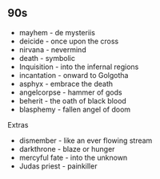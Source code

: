 ## 90s

- mayhem - de mysteriis
- deicide - once upon the cross
- nirvana - nevermind
- death - symbolic
- Inquisition - into the infernal regions
- incantation - onward to Golgotha
- asphyx - embrace the death
- angelcorpse - hammer of gods
- beherit - the oath of black blood
- blasphemy - fallen angel of doom

Extras

- dismember - like an ever flowing stream
- darkthrone - blaze or hunger
- mercyful fate - into the unknown
- Judas priest - painkiller
